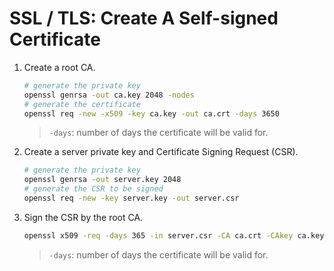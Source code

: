 # SSL / TLS: Create A Self-signed Certificate

1. Create a root CA.

    ```sh
    # generate the private key
    openssl genrsa -out ca.key 2048 -nodes
    # generate the certificate
    openssl req -new -x509 -key ca.key -out ca.crt -days 3650
    ```

    > `-days`: number of days the certificate will be valid for.

2. Create a server private key and Certificate Signing Request (CSR).

    ```sh
    # generate the private key
    openssl genrsa -out server.key 2048
    # generate the CSR to be signed
    openssl req -new -key server.key -out server.csr
    ```

3. Sign the CSR by the root CA.

    ```sh
    openssl x509 -req -days 365 -in server.csr -CA ca.crt -CAkey ca.key -CAcreateserial -out server.crt
    ```

    > `-days`: number of days the certificate will be valid for.

